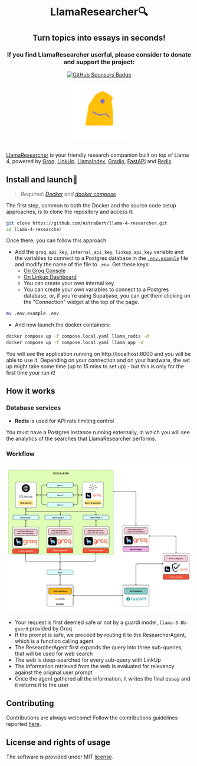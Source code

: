 <h1 align="center">LlamaResearcher🔍</h1>

<h2 align="center">Turn topics into essays in seconds!</h2>

<div align="center">
    <h3>If you find LlamaResearcher userful, please consider to donate and support the project:</h3>
    <a href="https://github.com/sponsors/AstraBert"><img src="https://img.shields.io/badge/sponsor-30363D?style=for-the-badge&logo=GitHub-Sponsors&logoColor=#EA4AAA" alt="GitHub Sponsors Badge"></a>
</div>
<br>
<div align="center">
    <img src="logo.png" alt="LlamaResearcher Logo" width=150 height=150>
</div>
<br>

[LlamaResearcher](https://llamaresearcher.com) is your friendly research companion built on top of Llama 4, powered by [Groq](https://groq.com), [LinkUp](https://linkup.so), [LlamaIndex](https://www.llamaindex.ai), [Gradio](https://gradio.app), [FastAPI](https://fastapi.tiangolo.com) and [Redis](https://redis.io).

## Install and launch🚀

> _Required: [Docker](https://docs.docker.com/desktop/) and [docker compose](https://docs.docker.com/compose/)_

The first step, common to both the Docker and the source code setup approaches, is to clone the repository and access it:

```bash
git clone https://github.com/AstraBert/llama-4-researcher.git
cd llama-4-researcher
```

Once there, you can follow this approach

- Add the `groq_api_key`, `internal_api_key`, `linkup_api_key` variable and the variables to connect to a Postgres database in the [`.env.example`](./.env.example) file and modify the name of the file to `.env`. Get these keys:
    + [On Groq Console](https://console.groq.com/keys)
    + [On Linkup Dashboard](https://app.linkup.so/api-keys)
    + You can create your own internal key
    + You can create your own variables to connect to a Postgres database, or, if you're using Supabase, you can get them clicking on the "Connection" widget at the top of the page.

```bash
mv .env.example .env
```

- And now launch the docker containers:

```bash
docker compose up -f compose.local.yaml llama_redis -d
docker compose up -f compose.local.yaml llama_app -d
```

You will see the application running on http://localhost:8000 and you will be able to use it. Depending on your connection and on your hardware, the set up might take some time (up to 15 mins to set up) - but this is only for the first time your run it!

## How it works

### Database services

- **Redis** is used for API rate limiting control

You must have a Postgres instance running externally, in which you will see the analytics of the searches that LlamaResearcher performs.

### Workflow

![workflow](./workflow.png)

- Your request is first deemed safe or not by a guardi model, `llama-3-8b-guard` provided by Groq
- If the prompt is safe, we proceed by routing it to the ResearcherAgent, which is a function calling agent
- The ResearcherAgent first expands the query into three sub-queries, that will be used for web search
- The web is deep-searched for every sub-query with LinkUp
- The information retrieved from the web is evaluated for relevancy against the original user prompt
- Once the agent gathered all the information, it writes the final essay and it returns it to the user

## Contributing

Contributions are always welcome! Follow the contributions guidelines reported [here](CONTRIBUTING.md).

## License and rights of usage

The software is provided under MIT [license](./LICENSE).
